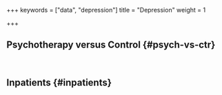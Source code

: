 +++
keywords = ["data", "depression"]
title = "Depression"
weight = 1

+++
## Psychotherapy versus Control {#psych-vs-ctr}

<a href="https://orcid.org/0000-0001-5727-2427">
<img src="https://info.orcid.org/wp-content/uploads/2019/11/orcid_16x16.png" width="16" height="16" />
</a>

## Inpatients {#inpatients}